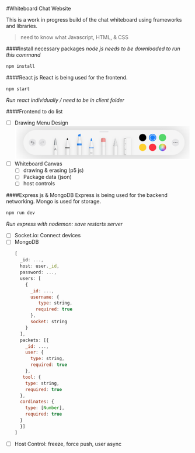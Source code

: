#Whiteboard Chat Website

This is a work in progress build of the chat whiteboard using frameworks and libraries.

> need to know what Javascript, HTML, & CSS

####Install necessary packages
_node js needs to be downloaded to run this command_

```bash
npm install
```

####React js
React is being used for the frontend.

```bash
npm start
```

_Run react individually / need to be in client folder_

####Frontend to do list

- [ ] Drawing Menu Design
      !["Tools Inspiration"](testingTools\toolsInspiration.png)
- [ ] Whiteboard Canvas
  - [ ] drawing & erasing (p5 js)
  - [ ] Package data (json)
  - [ ] host controls

####Express js & MongoDB
Express is being used for the backend networking.
Mongo is used for storage.

```bash
npm run dev
```

_Run express with nodemon: save restarts server_

- [ ] Socket.io: Connect devices
- [ ] MongoDB
  ```javascript
  [
    _id: ...,
    host: user._id,
    password: ...,
    users: [
      {
        _id: ...,
        username: {
           type: string,
          required: true
        },
        socket: string
      }
    ],
    packets: [{
      _id: ...,
      user: {
        type: string,
        required: true
      },
     tool: {
      type: string,
      required: true
    },
    cordinates: {
      type: [Number],
      required: true
    }
    }]
  ]
  ```
- [ ] Host Control: freeze, force push, user async
